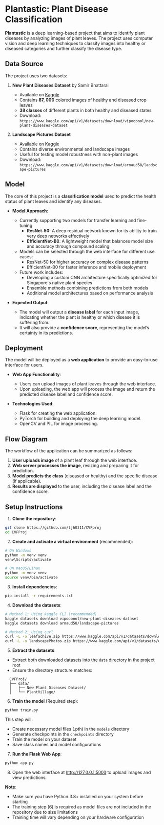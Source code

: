 # Plantastic: Plant Disease Classification

**Plantastic** is a deep learning-based project that aims to identify plant diseases by analyzing images of plant leaves. The project uses computer vision and deep learning techniques to classify images into healthy or diseased categories and further classify the disease type.

## Data Source

The project uses two datasets:

1. **New Plant Diseases Dataset** by Samir Bhattarai
   * Available on [Kaggle](https://www.kaggle.com/datasets/vipoooool/new-plant-diseases-dataset)
   * Contains **87, 000** colored images of healthy and diseased crop leaves
   * **38 classes** of different plants in both healthy and diseased states
   * Download: `https://www.kaggle.com/api/v1/datasets/download/vipoooool/new-plant-diseases-dataset`

2. **Landscape Pictures Dataset**
   * Available on [Kaggle](https://www.kaggle.com/datasets/arnaud58/landscape-pictures)
   * Contains diverse environmental and landscape images
   * Useful for testing model robustness with non-plant images
   * Download: `https://www.kaggle.com/api/v1/datasets/download/arnaud58/landscape-pictures`

## Model

The core of this project is a **classification model** used to predict the health status of plant leaves and identify any diseases.

* **Model Approach**:
  + Currently supporting two models for transfer learning and fine-tuning:
    - **ResNet-50**: A deep residual network known for its ability to train very deep networks effectively
    - **EfficientNet-B0**: A lightweight model that balances model size and accuracy through compound scaling
  + Models can be selected through the web interface for different use cases:
    - ResNet-50 for higher accuracy on complex disease patterns
    - EfficientNet-B0 for faster inference and mobile deployment
  + Future work includes:
    - Developing a custom CNN architecture specifically optimized for Singapore's native plant species
    - Ensemble methods combining predictions from both models
    - Additional model architectures based on performance analysis

* **Expected Output**:
  + The model will output a **disease label** for each input image, indicating whether the plant is healthy or which disease it is suffering from.
  + It will also provide a **confidence score**, representing the model’s certainty in its predictions.

## Deployment

The model will be deployed as a **web application** to provide an easy-to-use interface for users.

* **Web App Functionality**:
  + Users can upload images of plant leaves through the web interface.
  + Upon uploading, the web app will process the image and return the predicted disease label and confidence score.
  
* **Technologies Used**:
  + Flask for creating the web application.
  + PyTorch for building and deploying the deep learning model.
  + OpenCV and PIL for image processing.

## Flow Diagram

The workflow of the application can be summarized as follows:

1. **User uploads image** of a plant leaf through the web interface.
2. **Web server processes the image**, resizing and preparing it for prediction.
3. **Model predicts the class** (diseased or healthy) and the specific disease (if applicable).
4. **Results are displayed** to the user, including the disease label and the confidence score.

## Setup Instructions

1. **Clone the repository**:

```bash
git clone https://github.com/ljh0311/CVFproj
cd CVFProj
```

2. **Create and activate a virtual environment** (recommended):

```bash
# On Windows
python -m venv venv
venv\Scripts\activate

# On macOS/Linux
python -m venv venv
source venv/bin/activate
```

3. **Install dependencies**:

```bash
pip install -r requirements.txt
```

4. **Download the datasets**:

```bash
# Method 1: Using kaggle CLI (recommended)
kaggle datasets download vipoooool/new-plant-diseases-dataset
kaggle datasets download arnaud58/landscape-pictures

# Method 2: Using curl
curl -L -o leafachive.zip https://www.kaggle.com/api/v1/datasets/download/vipoooool/new-plant-diseases-dataset
curl -L -o landscapePhotos.zip https://www.kaggle.com/api/v1/datasets/download/arnaud58/landscape-pictures

```

5. **Extract the datasets**:
* Extract both downloaded datasets into the `data` directory in the project root
* Ensure the directory structure matches:
  

```
  CVFProj/
  ├── data/
  │   ├── New Plant Diseases Dataset/
  │   └── PlantVillage/
  ```

6. **Train the model** (Required step):
```bash
python train.py
```
This step will:
- Create necessary model files (.pth) in the `models` directory
- Generate checkpoints in the `checkpoints` directory
- Train the model on your dataset
- Save class names and model configurations

7. **Run the Flask Web App**:

```bash
python app.py
```

8. Open the web interface at http://127.0.0.1:5000 to upload images and view predictions.

**Note**: 
- Make sure you have Python 3.8+ installed on your system before starting
- The training step (6) is required as model files are not included in the repository due to size limitations
- Training time will vary depending on your hardware configuration
